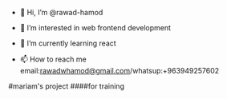 - 👋 Hi, I’m @rawad-hamod
- 👀 I’m interested in web frontend development
- 🌱 I’m currently learning react

- 📫 How to reach me email:rawadwhamod@gmail.com/whatsup:+963949257602

<!---
rawad-hamod/rawad-hamod is a ✨ special ✨ repository because its `README.md` (this file) appears on your GitHub profile.
You can click the Preview link to take a look at your changes.
--->
#mariam's project
####for training
